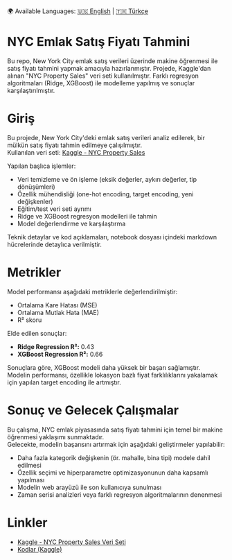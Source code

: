 🌍 Available Languages:
[🇺🇸 English](README.md) | [🇹🇷 Türkçe](README.tr.md)

# NYC Emlak Satış Fiyatı Tahmini

Bu repo, New York City emlak satış verileri üzerinde makine öğrenmesi ile satış fiyatı tahmini yapmak amacıyla hazırlanmıştır. Projede, Kaggle'dan alınan "NYC Property Sales" veri seti kullanılmıştır. Farklı regresyon algoritmaları (Ridge, XGBoost) ile modelleme yapılmış ve sonuçlar karşılaştırılmıştır.

# Giriş

Bu projede, New York City'deki emlak satış verileri analiz edilerek, bir mülkün satış fiyatı tahmin edilmeye çalışılmıştır.  
Kullanılan veri seti: [Kaggle - NYC Property Sales](https://www.kaggle.com/datasets/new-york-city/nyc-property-sales)

Yapılan başlıca işlemler:
- Veri temizleme ve ön işleme (eksik değerler, aykırı değerler, tip dönüşümleri)
- Özellik mühendisliği (one-hot encoding, target encoding, yeni değişkenler)
- Eğitim/test veri seti ayrımı
- Ridge ve XGBoost regresyon modelleri ile tahmin
- Model değerlendirme ve karşılaştırma

Teknik detaylar ve kod açıklamaları, notebook dosyası içindeki markdown hücrelerinde detaylıca verilmiştir.

# Metrikler

Model performansı aşağıdaki metriklerle değerlendirilmiştir:
- Ortalama Kare Hatası (MSE)
- Ortalama Mutlak Hata (MAE)
- R² skoru

Elde edilen sonuçlar:
- **Ridge Regression R²:** 0.43
- **XGBoost Regression R²:** 0.66

Sonuçlara göre, XGBoost modeli daha yüksek bir başarı sağlamıştır.  
Modelin performansı, özellikle lokasyon bazlı fiyat farklılıklarını yakalamak için yapılan target encoding ile artmıştır.

# Sonuç ve Gelecek Çalışmalar

Bu çalışma, NYC emlak piyasasında satış fiyatı tahmini için temel bir makine öğrenmesi yaklaşımı sunmaktadır.  
Gelecekte, modelin başarısını artırmak için aşağıdaki geliştirmeler yapılabilir:
- Daha fazla kategorik değişkenin (ör. mahalle, bina tipi) modele dahil edilmesi
- Özellik seçimi ve hiperparametre optimizasyonunun daha kapsamlı yapılması
- Modelin web arayüzü ile son kullanıcıya sunulması
- Zaman serisi analizleri veya farklı regresyon algoritmalarının denenmesi

# Linkler

- [Kaggle - NYC Property Sales Veri Seti](https://www.kaggle.com/datasets/new-york-city/nyc-property-sales)
- [Kodlar (Kaggle)](https://www.kaggle.com/code/goker67/decision-trees-acc-metrics-feature-selection)